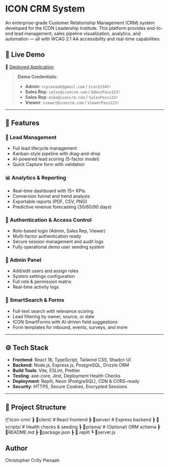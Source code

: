 # ICON CRM System

An enterprise-grade Customer Relationship Management (CRM) system developed for the ICON Leadership Institute. This platform provides end-to-end lead management, sales pipeline visualization, analytics, and automation — all with WCAG 2.1 AA accessibility and real-time capabilities.

## 🚀 Live Demo
🔗 [Deployed Application](https://icon-crm-dashboard-contact2218.replit.app)

> **Demo Credentials:**
>
> - **Admin**: `ccpienaah@gmail.com` / `Icon12345!`
> - **Sales Rep**: `sales@iconcrm.com` / `AdminPass123!`
> - **Sales Rep**: `mike@iconcrm.com` / `SalesPass123!`
> - **Viewer**: `viewer@iconcrm.com` / `ViewerPass123!`

---

## 📌 Features

### 🧠 Lead Management
- Full lead lifecycle management
- Kanban-style pipeline with drag-and-drop
- AI-powered lead scoring (5-factor model)
- Quick Capture form with validation

### 📊 Analytics & Reporting
- Real-time dashboard with 15+ KPIs
- Conversion funnel and trend analysis
- Exportable reports (PDF, CSV, PNG)
- Predictive revenue forecasting (30/60/90 days)

### 🔐 Authentication & Access Control
- Role-based login (Admin, Sales Rep, Viewer)
- Multi-factor authentication ready
- Secure session management and audit logs
- Fully operational demo user seeding system

### 🧰 Admin Panel
- Add/edit users and assign roles
- System settings configuration
- Full role & permission matrix
- Real-time activity logs

### 🔎 SmartSearch & Forms
- Full-text search with relevance scoring
- Lead filtering by owner, source, or date
- ICON SmartForms with AI-driven field suggestions
- Form templates for inbound, events, surveys, and more

---

## ⚙️ Tech Stack

- **Frontend**: React 18, TypeScript, Tailwind CSS, Shadcn UI
- **Backend**: Node.js, Express.js, PostgreSQL, Drizzle ORM
- **Build Tools**: Vite, ESLint, Prettier
- **Testing**: axe-core, Jest, Deployment Health Checks
- **Deployment**: Replit, Neon (PostgreSQL), CDN & CORS-ready
- **Security**: HTTPS, Secure Cookies, Encrypted Sessions

---

## 📂 Project Structure
📦icon-crm/
┣ 📁client/ # React frontend
┣ 📁server/ # Express backend
┣ 📁scripts/ # Health checks & seeding
┣ 📁prisma/ # (Optional) ORM schema
┣ 📄README.md
┣ 📄package.json
┣ 📄.replit
┗ 📄server.js

## Author 
Christopher Crilly Pienaah
